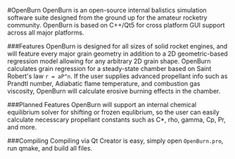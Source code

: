 #OpenBurn
OpenBurn is an open-source internal balistics simulation software suite designed from the ground up for the amateur
rocketry community. OpenBurn is based on C++/Qt5 for cross platform GUI support across all major platforms.

###Features
OpenBurn is designed for all sizes of solid rocket engines, and will feature every major grain geometry in addition
to a 2D geometric-based regression model allowing for any arbitrary 2D grain shape. 
OpenBurn calculates grain regression for a steady-state chamber based on Saint Robert's law `r = aP^n`. If the user 
supplies advanced propellant info such as Prandtl number, Adiabatic flame temperature, and combustion gas viscosity, 
OpenBurn will calculate erosive burning effects in the chamber.

###Planned Features
OpenBurn will support an internal chemical equilibrium solver for shifting or frozen equlibrium, so the user can easily
calculate necesscary propellant constants such as C*, rho, gamma, Cp, Pr, and more. 
 
###Compiling
Compiling via Qt Creator is easy, simply open `OpenBurn.pro`, run qmake, and build all files.

